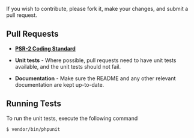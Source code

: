 If you wish to contribute, please fork it, make your changes, and submit a pull request.

## Pull Requests

- **[PSR-2 Coding Standard](https://github.com/php-fig/fig-standards/blob/master/accepted/PSR-2-coding-style-guide.md)**

- **Unit tests** - Where possible, pull requests need to have unit tests available, and the unit tests should not fail.

- **Documentation** - Make sure the README and any other relevant documentation are kept up-to-date.

## Running Tests

To run the unit tests, execute the following command

``` bash
$ vendor/bin/phpunit
```
